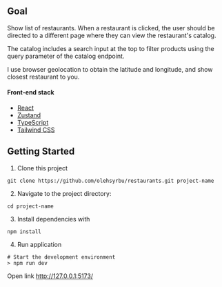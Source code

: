 
## Goal
Show list of restaurants. When a restaurant is clicked, the user should be directed to a different page where they can view the restaurant's catalog.

The catalog includes a search input at the top to filter products using the query parameter of the catalog endpoint.

I use browser geolocation to obtain the latitude and longitude, and show closest restaurant to you.

#### Front-end stack

- [React](https://react.dev/)
- [Zustand](https://zustand-demo.pmnd.rs/)
- [TypeScript](https://www.typescriptlang.org/)
- [Tailwind CSS](https://tailwindcss.com/)

## Getting Started

1. Clone this project

```shell
git clone https://github.com/olehsyrbu/restaurants.git project-name
```

2. Navigate to the project directory:

```shell
cd project-name
```

3. Install dependencies with

```shell
npm install
```

4. Run application

```shell
# Start the development environment
> npm run dev
```

Open link http://127.0.0.1:5173/
